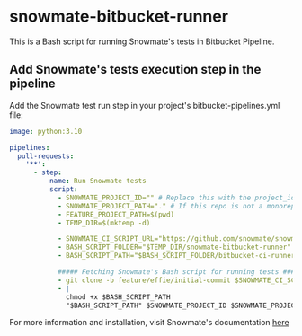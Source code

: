 # snowmate-bitbucket-runner
This is a Bash script for running Snowmate's tests in Bitbucket Pipeline.

## Add Snowmate's tests execution step in the pipeline
Add the Snowmate test run step in your project's bitbucket-pipelines.yml file:

```yml
image: python:3.10

pipelines:
  pull-requests:
    '**':
      - step:
          name: Run Snowmate tests
          script:
            - SNOWMATE_PROJECT_ID="" # Replace this with the project_id you have created on our website.
            - SNOWMATE_PROJECT_PATH="." # If this repo is not a monorepo, leave it as ".", otherwise, replace it with the relative path of the relevant service, e.g., "worker".
            - FEATURE_PROJECT_PATH=$(pwd)
            - TEMP_DIR=$(mktemp -d)

            - SNOWMATE_CI_SCRIPT_URL="https://github.com/snowmate/snowmate-bitbucket-runner.git"
            - BASH_SCRIPT_FOLDER="$TEMP_DIR/snowmate-bitbucket-runner"
            - BASH_SCRIPT_PATH="$BASH_SCRIPT_FOLDER/bitbucket-ci-runner.sh"

            ##### Fetching Snowmate's Bash script for running tests #####
            - git clone -b feature/effie/initial-commit $SNOWMATE_CI_SCRIPT_URL $BASH_SCRIPT_FOLDER
            - |
              chmod +x $BASH_SCRIPT_PATH
              "$BASH_SCRIPT_PATH" $SNOWMATE_PROJECT_ID $SNOWMATE_PROJECT_PATH $TEMP_DIR $FEATURE_PROJECT_PATH

```

For more information and installation, visit Snowmate's documentation [here](https://docs.snowmate.io/docs/33-test-execution-bitbucket-pipelines)
